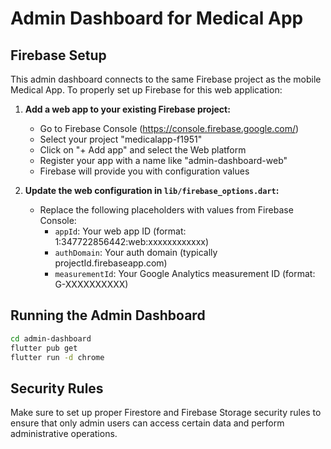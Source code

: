 # Admin Dashboard for Medical App

## Firebase Setup

This admin dashboard connects to the same Firebase project as the mobile Medical App. To properly set up Firebase for this web application:

1. **Add a web app to your existing Firebase project:**
   - Go to Firebase Console (https://console.firebase.google.com/)
   - Select your project "medicalapp-f1951"
   - Click on "+ Add app" and select the Web platform
   - Register your app with a name like "admin-dashboard-web"
   - Firebase will provide you with configuration values

2. **Update the web configuration in `lib/firebase_options.dart`:**
   - Replace the following placeholders with values from Firebase Console:
     - `appId`: Your web app ID (format: 1:347722856442:web:xxxxxxxxxxxx)
     - `authDomain`: Your auth domain (typically projectId.firebaseapp.com)
     - `measurementId`: Your Google Analytics measurement ID (format: G-XXXXXXXXXX)

## Running the Admin Dashboard

```bash
cd admin-dashboard
flutter pub get
flutter run -d chrome
```

## Security Rules

Make sure to set up proper Firestore and Firebase Storage security rules to ensure that only admin users can access certain data and perform administrative operations.
